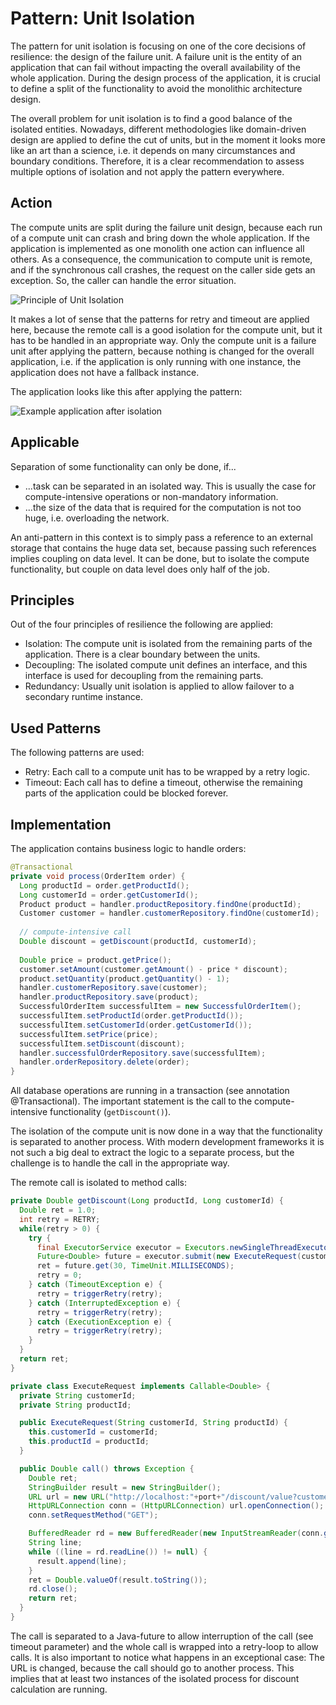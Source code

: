# Pattern: Unit Isolation
The pattern for unit isolation is focusing on one of the core decisions of resilience: the design of the failure unit. A failure unit is the entity of an application that can fail without impacting the overall availability of the whole application. During the design process of the application, it is crucial to define a split of the functionality to avoid the monolithic architecture design.

The overall problem for unit isolation is to find a good balance of the isolated entities. Nowadays, different methodologies like domain-driven design are applied to define the cut of units, but in the moment it looks more like an art than a science, i.e. it depends on many circumstances and boundary conditions. Therefore, it is a clear recommendation to assess multiple options of isolation and not apply the pattern everywhere.

## Action

The compute units are split during the failure unit design, because each run of a compute unit can crash and bring down the whole application. If the application is implemented as one monolith one action can influence all others.
As a consequence, the communication to compute unit is remote, and if the synchronous call crashes, the request on the caller side gets an exception. So, the caller can handle the error situation.

![Principle of Unit Isolation](https://github.wdf.sap.corp/cloud-native-dev/resilience/blob/master/Images/UnitIsolation.png)

It makes a lot of sense that the patterns for retry and timeout are applied here, because the remote call is a good isolation for the compute unit, but it has to be handled in an appropriate way.
Only the compute unit is a failure unit after applying the pattern, because nothing is changed for the overall application, i.e. if the application is only running with one instance, the application does not have a fallback instance.

The application looks like this after applying the pattern:

![Example application after isolation](https://github.wdf.sap.corp/cloud-native-dev/resilience/blob/master/Images/UnitIsolationRefApp.png)

## Applicable

Separation of some functionality can only be done, if...

- ...task can be separated in an isolated way. This is usually the case for compute-intensive operations or non-mandatory information.
- ...the size of the data that is required for the computation is not too huge, i.e. overloading the network.

An anti-pattern in this context is to simply pass a reference to an external storage that contains the huge data set, because passing such references implies coupling on data level. It can be done, but to isolate the compute functionality, but couple on data level does only half of the job.

## Principles

Out of the four principles of resilience the following are applied:

- Isolation: The compute unit is isolated from the remaining parts of the application. There is a clear boundary between the units.
- Decoupling: The isolated compute unit defines an interface, and this interface is used for decoupling from the remaining parts.
- Redundancy: Usually unit isolation is applied to allow failover to a secondary runtime instance.

## Used Patterns

The following patterns are used:

- Retry: Each call to a compute unit has to be wrapped by a retry logic.
- Timeout: Each call has to define a timeout, otherwise the remaining parts of the application could be blocked forever.

## Implementation

The application contains business logic to handle orders:

```Java
@Transactional
private void process(OrderItem order) {
  Long productId = order.getProductId();
  Long customerId = order.getCustomerId();
  Product product = handler.productRepository.findOne(productId);
  Customer customer = handler.customerRepository.findOne(customerId);
 
  // compute-intensive call
  Double discount = getDiscount(productId, customerId);
  
  Double price = product.getPrice();
  customer.setAmount(customer.getAmount() - price * discount);
  product.setQuantity(product.getQuantity() - 1);
  handler.customerRepository.save(customer);
  handler.productRepository.save(product);
  SuccessfulOrderItem successfulItem = new SuccessfulOrderItem();
  successfulItem.setProductId(order.getProductId());
  successfulItem.setCustomerId(order.getCustomerId());
  successfulItem.setPrice(price);
  successfulItem.setDiscount(discount);  
  handler.successfulOrderRepository.save(successfulItem);
  handler.orderRepository.delete(order);
}
```

All database operations are running in a transaction (see annotation @Transactional). The important statement is the call to the compute-intensive functionality (`getDiscount()`).

The isolation of the compute unit is now done in a way that the functionality is separated to another process. With modern development frameworks it is not such a big deal to extract the logic to a separate process, but the challenge is to handle the call in the appropriate way.

The remote call is isolated to method calls:

```Java
private Double getDiscount(Long productId, Long customerId) {
  Double ret = 1.0;
  int retry = RETRY;
  while(retry > 0) {
    try {
      final ExecutorService executor = Executors.newSingleThreadExecutor();
      Future<Double> future = executor.submit(new ExecuteRequest(customerId.toString(), productId.toString()));
      ret = future.get(30, TimeUnit.MILLISECONDS);
      retry = 0;
    } catch (TimeoutException e) {
      retry = triggerRetry(retry);
    } catch (InterruptedException e) {
      retry = triggerRetry(retry);
    } catch (ExecutionException e) {
      retry = triggerRetry(retry);
    }
  }
  return ret;
}

private class ExecuteRequest implements Callable<Double> {
  private String customerId;
  private String productId;

  public ExecuteRequest(String customerId, String productId) {
    this.customerId = customerId;
    this.productId = productId;
  }

  public Double call() throws Exception {
    Double ret;
    StringBuilder result = new StringBuilder();
    URL url = new URL("http://localhost:"+port+"/discount/value?customerId="+customerId+"&productId="+productId);
    HttpURLConnection conn = (HttpURLConnection) url.openConnection();
    conn.setRequestMethod("GET");

    BufferedReader rd = new BufferedReader(new InputStreamReader(conn.getInputStream()));
    String line;
    while ((line = rd.readLine()) != null) {
      result.append(line);
    }
    ret = Double.valueOf(result.toString());
    rd.close();
    return ret;
  }
}
```

The call is separated to a Java-future to allow interruption of the call (see timeout parameter) and the whole call is wrapped into a retry-loop to allow calls. It is also important to notice what happens in an exceptional case: The URL is changed, because the call should go to another process. This implies that at least two instances of the isolated process for discount calculation are running.
